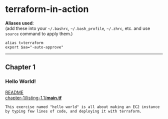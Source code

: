 # terraform-in-action

**Aliases used**:  
(add these into your `~/.bashrc`, `~/.bash_profile`, `~/.zhrc`, etc. and use `source` command to apply them.)
```
alias t=terraform
export $aa="-auto-approve"
```
---
## Chapter 1
### Hello World!
[README](/chapter1/listing-1.1/)  
[chapter-1/listing-1.1/**main.tf**](/chapter-1/listing-1.1/main.tf)
```
This exercise named "hello world" is all about making an EC2 instance by typing few lines of code, and deploying it with terraform.
```